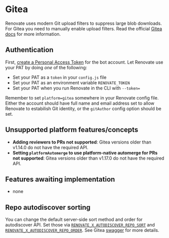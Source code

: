 # Gitea

Renovate uses modern Git upload filters to suppress large blob downloads.
For Gitea you need to manually enable upload filters.
Read the official [Gitea docs](https://docs.gitea.io/en-us/clone-filters/) for more information.

## Authentication

First, [create a Personal Access Token](https://docs.gitea.io/en-us/api-usage/#authentication) for the bot account.
Let Renovate use your PAT by doing _one_ of the following:

- Set your PAT as a `token` in your `config.js` file
- Set your PAT as an environment variable `RENOVATE_TOKEN`
- Set your PAT when you run Renovate in the CLI with `--token=`

Remember to set `platform=gitea` somewhere in your Renovate config file.
Either the account should have full name and email address set to allow Renovate to estabilish Git identity, or the `gitAuthor` config option should be set.

## Unsupported platform features/concepts

- **Adding reviewers to PRs not supported**: Gitea versions older than v1.14.0 do not have the required API.
- **Setting `platformAutomerge` to use platform-native automerge for PRs not supported**: Gitea versions older than v1.17.0 do not have the required API.

## Features awaiting implementation

- none

## Repo autodiscover sorting

You can change the default server-side sort method and order for autodiscover API.
Set those via [`RENOVATE_X_AUTODISCOVER_REPO_SORT`](https://docs.renovatebot.com/self-hosted-experimental/#renovate_x_autodiscover_repo_sort) and [`RENOVATE_X_AUTODISCOVER_REPO_ORDER`](https://docs.renovatebot.com/self-hosted-experimental/#renovate_x_autodiscover_repo_order).
See Gitea [swagger](https://try.gitea.io/api/swagger#/repository/repoSearch) for more details.
